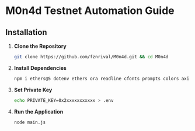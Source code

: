 # M0n4d Testnet Automation Guide

## Installation

1. **Clone the Repository**
   ```bash
   git clone https://github.com/fznrival/M0n4d.git && cd M0n4d
   ```
   
2. **Install Dependencies**
   ```bash
   npm i ethers@5 dotenv ethers ora readline cfonts prompts colors axios chalk figlet solc
   ```
   
3. **Set Private Key**
   ```bash
   echo PRIVATE_KEY=0x2xxxxxxxxxxx > .env
   ```
   
4. **Run the Application**
   ```bash
   node main.js
   ```
   
